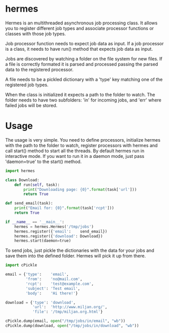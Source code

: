 hermes
======

Hermes is an multithreaded asynchronous job processing class. It allows you to register different job types and associate processor functions or classes with those job types.

Job processor function needs to expect job data as input. If a job processor is a class, it needs to have run() method that expects job data as input.

Jobs are discovered by watching a folder on the file system for new files. If a file is correctly formated it is parsed and processed passing the parsed data to the registered processor.

A file needs to be a pickled dictionary with a 'type' key matching one of the registered job types.

When the class is initialized it expects a path to the folder to watch. The folder needs to have two subfolders: 'in' for incoming jobs, and 'err' where failed jobs will be stored.

Usage
======

The usage is very simple. You need to define processors, initialize hermes with the path to the folder to watch, register processors with hermes and call start() method to start all the threads. By default hermes run in interactive mode. If you want to run it in a daemon mode, just pass 'daemon=true' to the start() method.

```python
import hermes

class Download:
    def run(self, task):
        print("Downloading page: {0}".format(task['url']))
        return True

def send_email(task):
    print("Email for: {0}".format(task['rcpt']))
    return True

if __name__ == '__main__':
    hermes = hermes.Hermes('/tmp/jobs')
    hermes.register({'email':    send_email})
    hermes.register({'download': Download})
    hermes.start(daemon=true)
```

To send jobs, just pickle the dictionaries with the data for your jobs and save them into the defined folder. Hermes will pick it up from there.

```python
import cPickle

email = {'type':    'email',
         'from':    'no@mail.com',
         'rcpt':    'test@example.com',
         'subject': 'Test email',
         'body':    'Hi there!'}

download = {'type': 'download',
            'url':  'http://www.miljan.org/',
            'file': '/tmp/miljan.org.html'}

cPickle.dump(email, open("/tmp/jobs/in/email", "wb"))
cPickle.dump(download, open("/tmp/jobs/in/download", "wb"))
```
